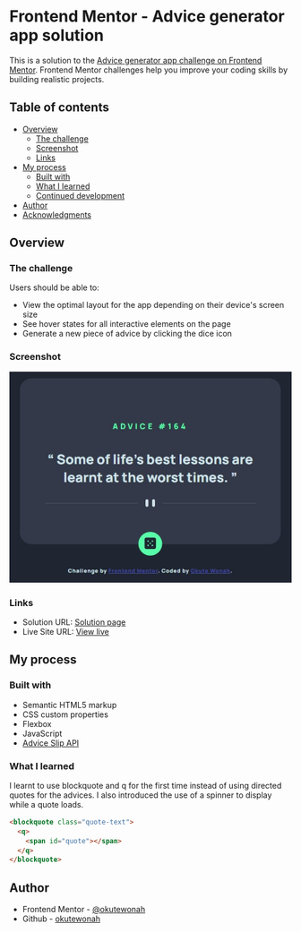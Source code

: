 # Frontend Mentor - Advice generator app solution

This is a solution to the [Advice generator app challenge on Frontend Mentor](https://www.frontendmentor.io/challenges/advice-generator-app-QdUG-13db). Frontend Mentor challenges help you improve your coding skills by building realistic projects.

## Table of contents

- [Overview](#overview)
  - [The challenge](#the-challenge)
  - [Screenshot](#screenshot)
  - [Links](#links)
- [My process](#my-process)
  - [Built with](#built-with)
  - [What I learned](#what-i-learned)
  - [Continued development](#continued-development)
- [Author](#author)
- [Acknowledgments](#acknowledgments)

## Overview

### The challenge

Users should be able to:

- View the optimal layout for the app depending on their device's screen size
- See hover states for all interactive elements on the page
- Generate a new piece of advice by clicking the dice icon

### Screenshot

![](./screenshot.jpg)

### Links

- Solution URL: [Solution page](https://github.com/okutewonah/fm-advice-generator)
- Live Site URL: [View live](https://okutewonah.github.io/fm-advice-generator/)

## My process

### Built with

- Semantic HTML5 markup
- CSS custom properties
- Flexbox
- JavaScript
- [Advice Slip API](https://api.adviceslip.com)

### What I learned

I learnt to use blockquote and q for the first time instead of using directed quotes for the advices. 
I also introduced the use of a spinner to display while a quote loads.

```html
<blockquote class="quote-text">
  <q>
    <span id="quote"></span>
  </q>
</blockquote>
```

## Author

- Frontend Mentor - [@okutewonah](https://www.frontendmentor.io/profile/okutewonah)
- Github - [okutewonah](https://github.com/okutewonah)
